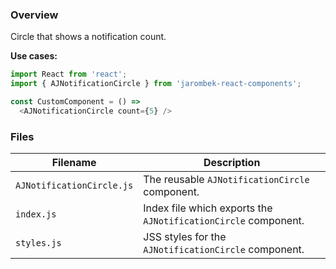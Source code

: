 ### Overview

Circle that shows a notification count.

**Use cases:**

```javascript
import React from 'react';
import { AJNotificationCircle } from 'jarombek-react-components';

const CustomComponent = () => 
  <AJNotificationCircle count={5} />
```

### Files

| Filename                   | Description                                                                     |
|----------------------------|---------------------------------------------------------------------------------|
| `AJNotificationCircle.js`  | The reusable `AJNotificationCircle` component.                                  |
| `index.js`                 | Index file which exports the `AJNotificationCircle` component.                  |
| `styles.js`                | JSS styles for the `AJNotificationCircle` component.                            |
